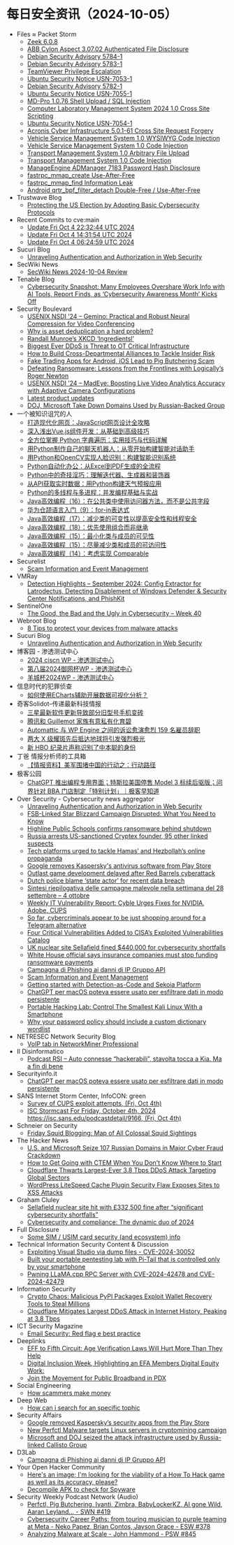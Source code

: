 # 每日安全资讯（2024-10-05）

- Files ≈ Packet Storm
  - [Zeek 6.0.8](https://packetstormsecurity.com/files/182016/zeek-6.0.8.tar.gz)
  - [ABB Cylon Aspect 3.07.02 Authenticated File Disclosure](https://packetstormsecurity.com/files/182015/ZSL-2024-5831.txt)
  - [Debian Security Advisory 5784-1](https://packetstormsecurity.com/files/182014/dsa-5784-1.txt)
  - [Debian Security Advisory 5783-1](https://packetstormsecurity.com/files/182013/dsa-5783-1.txt)
  - [TeamViewer Privilege Escalation](https://packetstormsecurity.com/files/182012/CVE-2024-7479_CVE-2024-7481-main.zip)
  - [Ubuntu Security Notice USN-7053-1](https://packetstormsecurity.com/files/182011/USN-7053-1.txt)
  - [Debian Security Advisory 5782-1](https://packetstormsecurity.com/files/182010/dsa-5782-1.txt)
  - [Ubuntu Security Notice USN-7055-1](https://packetstormsecurity.com/files/182009/USN-7055-1.txt)
  - [MD-Pro 1.0.76 Shell Upload / SQL Injection](https://packetstormsecurity.com/files/182008/mdpro1076-sqlshell.txt)
  - [Computer Laboratory Management System 2024 1.0 Cross Site Scripting](https://packetstormsecurity.com/files/182007/clms202410-xss.txt)
  - [Ubuntu Security Notice USN-7054-1](https://packetstormsecurity.com/files/182006/USN-7054-1.txt)
  - [Acronis Cyber Infrastructure 5.0.1-61 Cross Site Request Forgery](https://packetstormsecurity.com/files/182005/acronisci50161-xsrf.txt)
  - [Vehicle Service Management System 1.0 WYSIWYG Code Injection](https://packetstormsecurity.com/files/182004/vsms10-inject.txt)
  - [Vehicle Service Management System 1.0 Code Injection](https://packetstormsecurity.com/files/182003/vsms10-exec.txt)
  - [Transport Management System 1.0 Arbitrary File Upload](https://packetstormsecurity.com/files/182002/transportms10-upload.txt)
  - [Transport Management System 1.0 Code Injection](https://packetstormsecurity.com/files/182001/transportms10-exec.txt)
  - [ManageEngine ADManager 7183 Password Hash Disclosure](https://packetstormsecurity.com/files/182000/meadmanager7183-disclose.txt)
  - [fastrpc_mmap_create Use-After-Free](https://packetstormsecurity.com/files/181999/GS2024100442451715.tgz)
  - [fastrpc_mmap_find Information Leak](https://packetstormsecurity.com/files/181998/GS2024100442461713.txt)
  - [Android qrtr_bpf_filter_detach Double-Free / Use-After-Free](https://packetstormsecurity.com/files/181997/GS2024100424251712.txt)
- Trustwave Blog
  - [Protecting the US Election by Adopting Basic Cybersecurity Protocols](https://www.trustwave.com/en-us/resources/blogs/trustwave-blog/protecting-the-us-election-by-adopting-basic-cybersecurity-protocols/)
- Recent Commits to cve:main
  - [Update Fri Oct  4 22:32:44 UTC 2024](https://github.com/trickest/cve/commit/faf1b7e51087b3290c00ea0f9241ee21436b3201)
  - [Update Fri Oct  4 14:31:54 UTC 2024](https://github.com/trickest/cve/commit/9a693da6189781ee77e0106405ef28512b84e101)
  - [Update Fri Oct  4 06:24:59 UTC 2024](https://github.com/trickest/cve/commit/f2fa54975d143f23e6f4e93f10a3f0de607e1fd6)
- Sucuri Blog
  - [Unraveling Authentication and Authorization in Web Security](https://blog.sucuri.net/2024/10/unraveling-authentication-and-authorization-in-web-security.html)
- SecWiki News
  - [SecWiki News 2024-10-04 Review](http://www.sec-wiki.com/?2024-10-04)
- Tenable Blog
  - [Cybersecurity Snapshot: Many Employees Overshare Work Info with AI Tools, Report Finds, as ‘Cybersecurity Awareness Month’ Kicks Off](https://www.tenable.com/blog/cybersecurity-snapshot-employees-are-oversharing-work-info-with-ai-tools-cybersecurity)
- Security Boulevard
  - [USENIX NSDI ’24 – Gemino: Practical and Robust Neural Compression for Video Conferencing](https://securityboulevard.com/2024/10/usenix-nsdi-24-gemino-practical-and-robust-neural-compression-for-video-conferencing/)
  - [Why is asset deduplication a hard problem?](https://securityboulevard.com/2024/10/why-is-asset-deduplication-a-hard-problem/)
  - [Randall Munroe’s XKCD ‘Ingredientsl’](https://securityboulevard.com/2024/10/randall-munroes-xkcd-ingredientsl/)
  - [Biggest Ever DDoS is Threat to OT Critical Infrastructure](https://securityboulevard.com/2024/10/ddos-record-richixbw/)
  - [How to Build Cross-Departmental Alliances to Tackle Insider Risk](https://securityboulevard.com/2024/10/how-to-build-cross-departmental-alliances-to-tackle-insider-risk/)
  - [Fake Trading Apps for Android, iOS Lead to Pig Butchering Scam](https://securityboulevard.com/2024/10/fake-trading-apps-for-android-ios-lead-to-pig-butchering-scam/)
  - [Defeating Ransomware: Lessons from the Frontlines with Logically’s Roger Newton](https://securityboulevard.com/2024/10/defeating-ransomware-lessons-from-the-frontlines-with-logicallys-roger-newton/)
  - [USENIX NSDI ’24 – MadEye: Boosting Live Video Analytics Accuracy with Adaptive Camera Configurations](https://securityboulevard.com/2024/10/usenix-nsdi-24-madeye-boosting-live-video-analytics-accuracy-with-adaptive-camera-configurations/)
  - [Latest product updates](https://securityboulevard.com/2024/10/latest-product-updates/)
  - [DOJ, Microsoft Take Down Domains Used by Russian-Backed Group](https://securityboulevard.com/2024/10/doj-microsoft-take-down-domains-used-by-russian-backed-group/)
- 一个被知识诅咒的人
  - [打造现代化网页：JavaScript网页设计全攻略](https://blog.csdn.net/nokiaguy/article/details/142708328)
  - [深入浅出Vue.js组件开发：从基础到高级技巧](https://blog.csdn.net/nokiaguy/article/details/142708222)
  - [全方位掌握 Python 字典遍历：实用技巧与代码详解](https://blog.csdn.net/nokiaguy/article/details/142705452)
  - [用Python制作自己的聊天机器人：从零开始构建智能对话助手](https://blog.csdn.net/nokiaguy/article/details/142705803)
  - [用Python和OpenCV实现人脸识别：构建智能识别系统](https://blog.csdn.net/nokiaguy/article/details/142705867)
  - [Python自动化办公：从Excel到PDF生成的全流程](https://blog.csdn.net/nokiaguy/article/details/142705902)
  - [Python中的奇技淫巧：理解迭代器、生成器和装饰器](https://blog.csdn.net/nokiaguy/article/details/142705954)
  - [从API获取实时数据：用Python构建天气预报应用](https://blog.csdn.net/nokiaguy/article/details/142705934)
  - [Python的多线程与多进程：并发编程基础与实战](https://blog.csdn.net/nokiaguy/article/details/142705830)
  - [Java高效编程（16）：在公共类中使用访问器方法，而不是公共字段](https://blog.csdn.net/nokiaguy/article/details/142702484)
  - [华为仓颉语言入门（9）：for-in表达式](https://blog.csdn.net/nokiaguy/article/details/142702568)
  - [Java高效编程（17）：减少类的可变性以提高安全性和线程安全](https://blog.csdn.net/nokiaguy/article/details/142705027)
  - [Java高效编程（18）：优先使用组合而非继承](https://blog.csdn.net/nokiaguy/article/details/142705131)
  - [Java高效编程（15）：最小化类与成员的可见性](https://blog.csdn.net/nokiaguy/article/details/142702382)
  - [Java高效编程（15）：尽量减少类和成员的可访问性](https://blog.csdn.net/nokiaguy/article/details/142621142)
  - [Java高效编程（14）：考虑实现 Comparable](https://blog.csdn.net/nokiaguy/article/details/142621052)
- Securelist
  - [Scam Information and Event Management](https://securelist.com/miner-campaign-misuses-open-source-siem-agent/114022/)
- VMRay
  - [Detection Highlights – September 2024: Config Extractor for Latrodectus, Detecting Disablement of Windows Defender & Security Center Notifications, and PhishKit](https://www.vmray.com/detection-highlights-september-2024-config-extractor-for-latrodectus-detecting-disablement-of-windows-defender-security-center-notifications-and-phishkit/)
- SentinelOne
  - [The Good, the Bad and the Ugly in Cybersecurity – Week 40](https://www.sentinelone.com/blog/the-good-the-bad-and-the-ugly-in-cybersecurity-week-40-6/)
- Webroot Blog
  - [8 Tips to protect your devices from malware attacks](https://www.webroot.com/blog/2024/10/04/8-tips-to-protect-your-devices-from-malware-attacks/)
- Sucuri Blog
  - [Unraveling Authentication and Authorization in Web Security](https://blog.sucuri.net/2024/10/unraveling-authentication-and-authorization-in-web-security.html)
- 博客园 - 渗透测试中心
  - [2024 ciscn WP - 渗透测试中心](https://www.cnblogs.com/backlion/p/18447431)
  - [第八届2024御网杯WP - 渗透测试中心](https://www.cnblogs.com/backlion/p/18446972)
  - [羊城杯2024WP - 渗透测试中心](https://www.cnblogs.com/backlion/p/18446695)
- 信息时代的犯罪侦查
  - [如何使用ECharts辅助开展数据可视化分析？](https://mp.weixin.qq.com/s?__biz=MzAxNTA4NDAwOQ==&mid=2650736988&idx=1&sn=5e1734a5c81916d6113bf0d3ad513927&chksm=8382d9dab4f550cc2c8fbe9782059486865dfba1150efa8121d5f1347f282775f969fb2935f9&scene=58&subscene=0#rd)
- 奇客Solidot–传递最新科技情报
  - [三星最新软件更新导致部分旧型号手机变砖](https://www.solidot.org/story?sid=79407)
  - [腾讯和 Guillemot 家族有意私有化育碧](https://www.solidot.org/story?sid=79406)
  - [Automattic 与 WP Engine 之间的诉讼愈演愈烈 159 名雇员辞职](https://www.solidot.org/story?sid=79405)
  - [两大 X 级耀斑先后抵达地球将引发强烈极光](https://www.solidot.org/story?sid=79404)
  - [新 HBO 纪录片声称识别了中本聪的身份](https://www.solidot.org/story?sid=79403)
- 丁爸 情报分析师的工具箱
  - [【情报资料】美军围堵中国的行动之：行动路径](https://mp.weixin.qq.com/s?__biz=MzI2MTE0NTE3Mw==&mid=2651146543&idx=1&sn=9d568e4c4fd5bf6e8596695c37bae6d2&chksm=f1af3e15c6d8b7031cda6afb53a0d77d5eaeac6ee4444fbab06c382b83354c4aaebee44cb663&scene=58&subscene=0#rd)
- 极客公园
  - [ChatGPT 推出编程专用界面；特斯拉美国停售 Model 3 标续后驱版；问界针对 BBA 门店制定「特别计划」｜极客早知道](https://mp.weixin.qq.com/s?__biz=MTMwNDMwODQ0MQ==&mid=2653056316&idx=1&sn=9c03a53bae994ce002fbebf6427fc6b2&chksm=7e57108a4920999c254ce78fa4173f54a31c10613384c4d4a0e0953524acba9c3dc419094cdc&scene=58&subscene=0#rd)
- Over Security - Cybersecurity news aggregator
  - [Unraveling Authentication and Authorization in Web Security](https://blog.sucuri.net/2024/10/unraveling-authentication-and-authorization-in-web-security.html)
  - [FSB-Linked Star Blizzard Campaign Disrupted: What You Need to Know](https://flashpoint.io/blog/fsb-star-blizzard-campaign-disrupted/)
  - [Highline Public Schools confirms ransomware behind shutdown](https://www.bleepingcomputer.com/news/security/highline-public-schools-confirms-ransomware-attack-was-behind-september-shut-down/)
  - [Russia arrests US-sanctioned Cryptex founder, 95 other linked suspects](https://www.bleepingcomputer.com/news/security/russia-arrests-us-sanctioned-cryptex-founder-95-other-linked-suspects/)
  - [Tech platforms urged to tackle Hamas’ and Hezbollah’s online propaganda](https://therecord.media/tech-platforms-urged-to-tackle-hezbollah-hamas-propaganda)
  - [Google removes Kaspersky's antivirus software from Play Store](https://www.bleepingcomputer.com/news/security/google-removes-kasperskys-antivirus-software-from-play-store-disables-developer-accounts/)
  - [Outlast game development delayed after Red Barrels cyberattack](https://www.bleepingcomputer.com/news/security/outlast-game-development-delayed-after-red-barrels-cyberattack/)
  - [Dutch police blame ‘state actor’ for recent data breach](https://therecord.media/dutch-police-state-actor-breach)
  - [Sintesi riepilogativa delle campagne malevole nella settimana del 28 settembre – 4 ottobre](https://cert-agid.gov.it/news/sintesi-riepilogativa-delle-campagne-malevole-nella-settimana-del-28-settembre-4-ottobre/)
  - [Weekly IT Vulnerability Report: Cyble Urges Fixes for NVIDIA, Adobe, CUPS](https://cyble.com/blog/weekly-it-vulnerability-report-cyble-urges-fixes-for-nvidia-adobe-cups/)
  - [So far, cybercriminals appear to be just shopping around for a Telegram alternative](https://therecord.media/telegram-alternatives-for-cybercriminals)
  - [Four Critical Vulnerabilities Added to CISA’s Exploited Vulnerabilities Catalog](https://cyble.com/blog/four-critical-vulnerabilities-added-to-cisas-exploited-vulnerabilities-catalog/)
  - [UK nuclear site Sellafield fined $440,000 for cybersecurity shortfalls](https://www.bleepingcomputer.com/news/security/uk-nuclear-site-sellafield-fined-440-000-for-cybersecurity-shortfalls/)
  - [White House official says insurance companies must stop funding ransomware payments](https://therecord.media/cyber-insurance-ransomware-payments-anne-neuberger-op-ed)
  - [Campagna di Phishing ai danni di IP Gruppo API](https://www.d3lab.net/campagna-di-phishing-ai-danni-di-ip-gruppo-api/)
  - [Scam Information and Event Management](https://securelist.com/miner-campaign-misuses-open-source-siem-agent/114022/)
  - [Getting started with Detection-as-Code and Sekoia Platform](https://blog.sekoia.io/getting-started-with-detection-as-code-and-sekoia-platform/)
  - [ChatGPT per macOS poteva essere usato per esfiltrare dati in modo persistente](https://www.securityinfo.it/2024/10/04/chatgpt-per-macos-poteva-essere-usato-per-esfiltrare-dati-a-lungo-termine/)
  - [Portable Hacking Lab: Control The Smallest Kali Linux With a Smartphone](https://www.mobile-hacker.com/2024/10/04/portable-hacking-lab-control-the-smallest-kali-linux-with-a-smartphone/)
  - [Why your password policy should include a custom dictionary wordlist](https://www.bleepingcomputer.com/news/security/why-your-password-policy-should-include-a-custom-dictionary-wordlist/)
- NETRESEC Network Security Blog
  - [VoIP tab in NetworkMiner Professional](https://www.netresec.com/?page=Blog&month=2024-10&post=VoIP-tab-in-NetworkMiner-Professional)
- Il Disinformatico
  - [Podcast RSI – Auto connesse “hackerabili”, stavolta tocca a Kia. Ma a fin di bene](http://attivissimo.blogspot.com/2024/10/podcast-rsi-auto-connesse-hackerabili.html)
- Securityinfo.it
  - [ChatGPT per macOS poteva essere usato per esfiltrare dati in modo persistente](https://www.securityinfo.it/2024/10/04/chatgpt-per-macos-poteva-essere-usato-per-esfiltrare-dati-a-lungo-termine/?utm_source=rss&utm_medium=rss&utm_campaign=chatgpt-per-macos-poteva-essere-usato-per-esfiltrare-dati-a-lungo-termine)
- SANS Internet Storm Center, InfoCON: green
  - [Survey of CUPS exploit attempts, (Fri, Oct 4th)](https://isc.sans.edu/diary/rss/31326)
  - [ISC Stormcast For Friday, October 4th, 2024 https://isc.sans.edu/podcastdetail/9166, (Fri, Oct 4th)](https://isc.sans.edu/diary/rss/31324)
- Schneier on Security
  - [Friday Squid Blogging: Map of All Colossal Squid Sightings](https://www.schneier.com/blog/archives/2024/10/friday-squid-blogging-map-of-all-colossal-squid-sightings.html)
- The Hacker News
  - [U.S. and Microsoft Seize 107 Russian Domains in Major Cyber Fraud Crackdown](https://thehackernews.com/2024/10/us-and-microsoft-seize-107-russian.html)
  - [How to Get Going with CTEM When You Don't Know Where to Start](https://thehackernews.com/2024/10/how-to-get-going-with-ctem-when-you.html)
  - [Cloudflare Thwarts Largest-Ever 3.8 Tbps DDoS Attack Targeting Global Sectors](https://thehackernews.com/2024/10/cloudflare-thwarts-largest-ever-38-tbps.html)
  - [WordPress LiteSpeed Cache Plugin Security Flaw Exposes Sites to XSS Attacks](https://thehackernews.com/2024/10/wordpress-litespeed-cache-plugin.html)
- Graham Cluley
  - [Sellafield nuclear site hit with £332,500 fine after “significant cybersecurity shortfalls”](https://www.bitdefender.com/blog/hotforsecurity/sellafield-nuclear-site-332500-fine-cybersecurity-shortfalls/)
  - [Cybersecurity and compliance: The dynamic duo of 2024](https://grahamcluley.com/feed-sponsor-manageengine/)
- Full Disclosure
  - [Some SIM / USIM card security (and ecosystem) info](https://seclists.org/fulldisclosure/2024/Oct/0)
- Technical Information Security Content & Discussion
  - [Exploiting Visual Studio via dump files - CVE-2024-30052](https://www.reddit.com/r/netsec/comments/1fw94ur/exploiting_visual_studio_via_dump_files/)
  - [Built your portable pentesting lab with Pi-Tail that is controlled only by your smartphone](https://www.reddit.com/r/netsec/comments/1fvthnk/built_your_portable_pentesting_lab_with_pitail/)
  - [Pwning LLaMA.cpp RPC Server with CVE-2024-42478 and CVE-2024-42479](https://www.reddit.com/r/netsec/comments/1fvmazk/pwning_llamacpp_rpc_server_with_cve202442478_and/)
- Information Security
  - [Crypto Chaos: Malicious PyPI Packages Exploit Wallet Recovery Tools to Steal Millions](https://www.reddit.com/r/Information_Security/comments/1fw6nvh/crypto_chaos_malicious_pypi_packages_exploit/)
  - [Cloudflare Mitigates Largest DDoS Attack in Internet History, Peaking at 3.8 Tbps](https://www.reddit.com/r/Information_Security/comments/1fw0e2x/cloudflare_mitigates_largest_ddos_attack_in/)
- ICT Security Magazine
  - [Email Security: Red flag e best practice](https://www.ictsecuritymagazine.com/articoli/email-security-tips/)
- Deeplinks
  - [EFF to Fifth Circuit: Age Verification Laws Will Hurt More Than They Help](https://www.eff.org/deeplinks/2024/10/eff-fifth-circuit-age-verification-laws-will-hurt-more-they-help)
  - [Digital Inclusion Week, Highlighting an EFA Members Digital Equity Work:](https://www.eff.org/deeplinks/2024/10/digital-inclusion-week-highlighting-efa-members-digital-equity-work)
  - [Join the Movement for Public Broadband in PDX](https://www.eff.org/deeplinks/2024/10/join-movement-public-broadband-pdx-0)
- Social Engineering
  - [How scammers make money](https://www.reddit.com/r/SocialEngineering/comments/1fvwj1t/how_scammers_make_money/)
- Deep Web
  - [How can i search for an specific tophic](https://www.reddit.com/r/deepweb/comments/1fvtva6/how_can_i_search_for_an_specific_tophic/)
- Security Affairs
  - [Google removed Kaspersky’s security apps from the Play Store](https://securityaffairs.com/169362/security/google-removed-kaspersky-apps-from-the-play-store.html)
  - [New Perfctl Malware targets Linux servers in cryptomining campaign](https://securityaffairs.com/169351/malware/perfctl-malware-targets-misconfigured-linux-servers.html)
  - [Microsoft and DOJ seized the attack infrastructure used by Russia-linked Callisto Group](https://securityaffairs.com/169338/apt/microsoft-and-doj-seized-100-domains-used-by-russia-callisto-group.html)
- D3Lab
  - [Campagna di Phishing ai danni di IP Gruppo API](https://www.d3lab.net/campagna-di-phishing-ai-danni-di-ip-gruppo-api/)
- Your Open Hacker Community
  - [Here's an image; I'm looking for the viability of a How To Hack game as well as its accuracy, please?](https://www.reddit.com/r/HowToHack/comments/1fw3o1m/heres_an_image_im_looking_for_the_viability_of_a/)
  - [Decompile APK to check for Spyware](https://www.reddit.com/r/HowToHack/comments/1fvqq10/decompile_apk_to_check_for_spyware/)
- Security Weekly Podcast Network (Audio)
  - [Perfctl, Pig Butchering, Ivanti, Zimbra, BabyLockerKZ, AI gone Wild, Aaran Leyland... - SWN #419](http://sites.libsyn.com/18678/perfctl-pig-butchering-ivanti-zimbra-babylockerkz-ai-gone-wild-aaran-leyland-swn-419)
  - [Cybersecurity Career Paths: from touring musician to purple teaming at Meta - Neko Papez, Brian Contos, Jayson Grace - ESW #378](http://sites.libsyn.com/18678/cybersecurity-career-paths-from-touring-musician-to-purple-teaming-at-meta-neko-papez-brian-contos-jayson-grace-esw-378)
  - [Analyzing Malware at Scale - John Hammond - PSW #845](http://sites.libsyn.com/18678/analyzing-malware-at-scale-john-hammond-psw-845)
